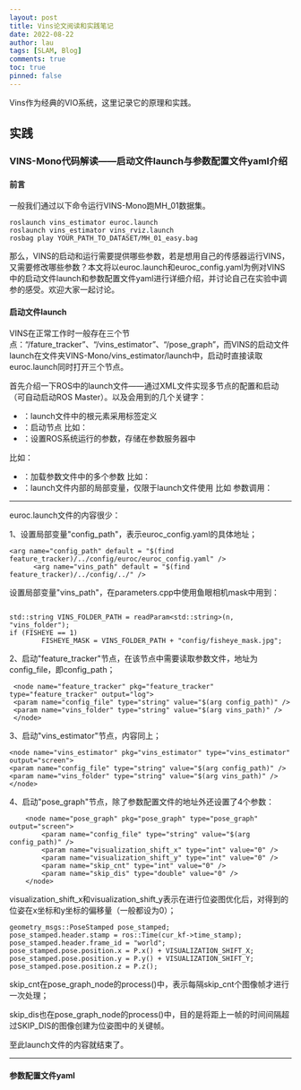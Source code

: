 ```yaml
---
layout: post
title: Vins论文阅读和实践笔记
date: 2022-08-22
author: lau
tags: [SLAM, Blog]
comments: true
toc: true
pinned: false
---
```

Vins作为经典的VIO系统，这里记录它的原理和实践。

<!-- more -->

## 实践
### VINS-Mono代码解读——启动文件launch与参数配置文件yaml介绍

#### 前言
一般我们通过以下命令运行VINS-Mono跑MH_01数据集。
```shell
roslaunch vins_estimator euroc.launch 
roslaunch vins_estimator vins_rviz.launch
rosbag play YOUR_PATH_TO_DATASET/MH_01_easy.bag 
```

那么，VINS的启动和运行需要提供哪些参数，若是想用自己的传感器运行VINS，又需要修改哪些参数？本文将以euroc.launch和euroc_config.yaml为例对VINS中的启动文件launch和参数配置文件yaml进行详细介绍，并讨论自己在实验中调参的感受。欢迎大家一起讨论。

#### 启动文件launch

VINS在正常工作时一般存在三个节点：“/fature_tracker”、“/vins_estimator”、“/pose_graph”，而VINS的启动文件launch在文件夹VINS-Mono/vins_estimator/launch中，启动时直接读取euroc.launch同时打开三个节点。

首先介绍一下ROS中的launch文件——通过XML文件实现多节点的配置和启动（可自动启动ROS Master）。以及会用到的几个关键字：

- <launch>：launch文件中的根元素采用标签定义
- <node>：启动节点
比如：<node pkg=“package-name” type=“executable-name” name=“node-name”>
- <param>：设置ROS系统运行的参数，存储在参数服务器中
比如：<param name=“output_farme” value=“odem”/>
- <rosparam>：加载参数文件中的多个参数
比如：<rosparam file=“params.yaml” command=“load” ns=“params”/>
- <arg>：launch文件内部的局部变量，仅限于launch文件使用
比如<arg name=“arg-name” default=“arg-value”/>
参数调用：<param name=“foo” value="$(arg arg-name)"/>

-------------------------------------------------------------------------------------------------------------
	
euroc.launch文件的内容很少：
  
1、设置局部变量"config_path"，表示euroc_config.yaml的具体地址；
  
```shell
<arg name="config_path" default = "$(find feature_tracker)/../config/euroc/euroc_config.yaml" />
	  <arg name="vins_path" default = "$(find feature_tracker)/../config/../" />
```
  
设置局部变量"vins_path"，在parameters.cpp中使用鱼眼相机mask中用到：
  
```shell
  
std::string VINS_FOLDER_PATH = readParam<std::string>(n, "vins_folder");
if (FISHEYE == 1)
        FISHEYE_MASK = VINS_FOLDER_PATH + "config/fisheye_mask.jpg";
```

2、启动"feature_tracker"节点，在该节点中需要读取参数文件，地址为config_file，即config_path；

```shell
 <node name="feature_tracker" pkg="feature_tracker" type="feature_tracker" output="log">
 <param name="config_file" type="string" value="$(arg config_path)" />
 <param name="vins_folder" type="string" value="$(arg vins_path)" />
 </node>
```

3、启动"vins_estimator"节点，内容同上；
	
```shell
<node name="vins_estimator" pkg="vins_estimator" type="vins_estimator" output="screen">
<param name="config_file" type="string" value="$(arg config_path)" />
<param name="vins_folder" type="string" value="$(arg vins_path)" />
</node>
```
4、启动"pose_graph"节点，除了参数配置文件的地址外还设置了4个参数：
	
```
    <node name="pose_graph" pkg="pose_graph" type="pose_graph" output="screen">
        <param name="config_file" type="string" value="$(arg config_path)" />
        <param name="visualization_shift_x" type="int" value="0" />
        <param name="visualization_shift_y" type="int" value="0" />
        <param name="skip_cnt" type="int" value="0" />
        <param name="skip_dis" type="double" value="0" />
    </node>
```
	
visualization_shift_x和visualization_shift_y表示在进行位姿图优化后，对得到的位姿在x坐标和y坐标的偏移量（一般都设为0）；
```shell
geometry_msgs::PoseStamped pose_stamped;
pose_stamped.header.stamp = ros::Time(cur_kf->time_stamp);
pose_stamped.header.frame_id = "world";
pose_stamped.pose.position.x = P.x() + VISUALIZATION_SHIFT_X;
pose_stamped.pose.position.y = P.y() + VISUALIZATION_SHIFT_Y;
pose_stamped.pose.position.z = P.z();
```

skip_cnt在pose_graph_node的process()中，表示每隔skip_cnt个图像帧才进行一次处理；

skip_dis也在pose_graph_node的process()中，目的是将距上一帧的时间间隔超过SKIP_DIS的图像创建为位姿图中的关键帧。

至此launch文件的内容就结束了。

------------------------------------------------------------------------------------------------------------

#### 参数配置文件yaml





